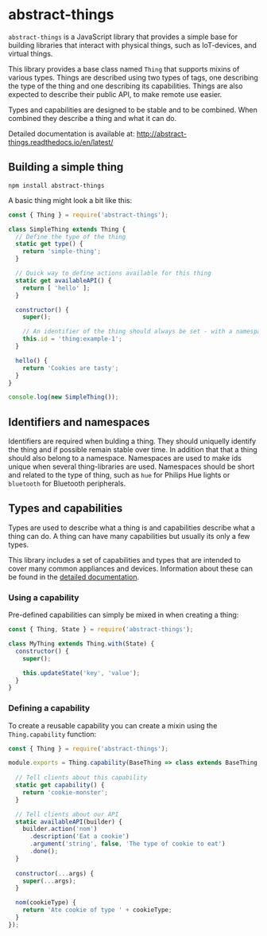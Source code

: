 # abstract-things

`abstract-things` is a JavaScript library that provides a simple base for
building libraries that interact with physical things, such as IoT-devices, and virtual things.

This library provides a base class named `Thing` that supports mixins of
various types. Things are described using two types of tags, one describing
the type of the thing and one describing its capabilities. Things are also
expected to describe their public API, to make remote use easier.

Types and capabilities are designed to be stable and to be combined. When
combined they describe a thing and what it can do.

Detailed documentation is available at: http://abstract-things.readthedocs.io/en/latest/

## Building a simple thing

```
npm install abstract-things
```

A basic thing might look a bit like this:

```javascript
const { Thing } = require('abstract-things');

class SimpleThing extends Thing {
  // Define the type of the thing
  static get type() {
    return 'simple-thing';
  }

  // Quick way to define actions available for this thing
  static get availableAPI() {
    return [ 'hello' ];
  }

  constructor() {
    super();

    // An identifier of the thing should always be set - with a namespace
    this.id = 'thing:example-1';
  }

  hello() {
    return 'Cookies are tasty';
  }
}

console.log(new SimpleThing());
```

## Identifiers and namespaces

Identifiers are required when bulding a thing. They should uniquelly identify
the thing and if possible remain stable over time. In addition that that a
thing should also belong to a namespace. Namespaces are used to make ids unique
when several thing-libraries are used. Namespaces should be short and related
to the type of thing, such as `hue` for Philips Hue lights or `bluetooth`
for Bluetooth peripherals.

## Types and capabilities

Types are used to describe what a thing is and capabilities describe what a
thing can do. A thing can have many capabilities but usually its only a few
types.

This library includes a set of capabilities and types that are intended to
cover many common appliances and devices. Information about these can
be found in the [detailed documentation](http://abstract-things.readthedocs.io/en/latest/).

### Using a capability

Pre-defined capabilities can simply be mixed in when creating a thing:

```javascript
const { Thing, State } = require('abstract-things');

class MyThing extends Thing.with(State) {
  constructor() {
    super();

    this.updateState('key', 'value');
  }
}
```

### Defining a capability

To create a reusable capability you can create a mixin using the `Thing.capability`
function:

```javascript
const { Thing } = require('abstract-things');

module.exports = Thing.capability(BaseThing => class extends BaseThing {
  
  // Tell clients about this capability
  static get capability() {
    return 'cookie-monster';
  }

  // Tell clients about our API
  static availableAPI(builder) {
    builder.action('nom')
      .description('Eat a cookie')
      .argument('string', false, 'The type of cookie to eat')
      .done();
  }
  
  constructor(...args) {
    super(...args);
  }

  nom(cookieType) {
    return 'Ate cookie of type ' + cookieType;
  }
});
```
